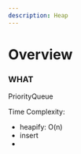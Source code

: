```yaml
---
description: Heap
---
```


# Overview

### WHAT

PriorityQueue

Time Complexity:

* heapify: O\(n\)
* insert
* 
